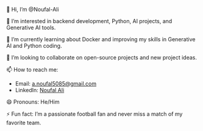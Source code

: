 👋 Hi, I’m @Noufal-Ali

👀 I’m interested in backend development, Python, AI projects, and Generative AI tools.

🌱 I’m currently learning about Docker and improving my skills in Generative AI and Python coding.

💞️ I’m looking to collaborate on open-source projects and new project ideas.

📫 How to reach me: 
   - Email: a.noufal5085@gmail.com
   - LinkedIn: [Noufal Ali](https://www.linkedin.com/in/noufal-ali-abdullah-b679ba215)

😄 Pronouns: He/Him

⚡ Fun fact: I’m a passionate football fan and never miss a match of my favorite team.

